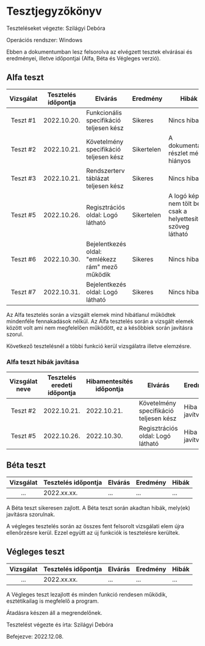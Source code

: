 # Tesztjegyzőkönyv

Teszteléseket végezte: Szilágyi Debóra

Operációs rendszer: Windows

Ebben a dokumentumban lesz felsorolva az elvégzett tesztek elvárásai és eredményei, illetve időpontjai (Alfa, Béta és Végleges verzió).

## Alfa teszt

| Vizsgálat | Tesztelés időpontja | Elvárás | Eredmény | Hibák |
| :---: | --- | --- | --- | --- |
| Teszt #1 | 2022.10.20. | Funkcionális specifikáció teljesen kész | Sikeres | Nincs hiba |
| Teszt #2 | 2022.10.21. | Követelmény specifikáció teljesen kész | Sikertelen | A dokumentáció részlet még hiányos |
| Teszt #3 | 2022.10.21. | Rendszerterv táblázat teljesen kész | Sikeres | Nincs hiba |
| Teszt #5 | 2022.10.26. | Regisztrációs oldal: Logó látható | Sikertelen | A logó kép nem tölt be csak a helyettesítő szöveg látható |
| Teszt #6 | 2022.10.30. | Bejelentkezés oldal: "emlékezz rám" mező működik | Sikeres | Nincs hiba |
| Teszt #7 | 2022.10.31. | Bejelentkezés oldal: Logó látható | Sikeres | Nincs hiba |

Az Alfa tesztelés során a vizsgált elemek mind hibátlanul működtek mindenféle fennakadások nélkül.
Az Alfa tesztelés során a vizsgált elemek között volt ami nem megfelelően működött, ez a későbbiek során javításra szorul.

Következő tesztelésnél a többi funkció kerül vizsgálatra illetve elemzésre.

### Alfa teszt hibák javítása
| Vizsgálat neve | Tesztelés eredeti időpontja | Hibamentesítés időpontja | Elvárás | Eredmény | Hibák |
| :---: | --- | --- | --- | --- | --- |
| Teszt #2 | 2022.10.21. | 2022.10.21. | Követelmény specifikáció teljesen kész | Hiba javítva | A dokumentáció befejezve |
| Teszt #5 | 2022.10.26. | 2022.10.30. | Regisztrációs oldal: Logó látható | Hiba javítva | A logó látható |

## Béta teszt

| Vizsgálat | Tesztelés időpontja | Elvárás | Eredmény | Hibák |
| :---: | --- | --- | --- | --- |
| ... | 2022.xx.xx. | ... | ... | ... |

A Béta teszt sikeresen zajlott.
A Béta teszt során akadtan hibák, mely(ek) javításra szorulnak.

A végleges tesztelés során az összes fent felsorolt vizsgálati elem újra ellenőrzésre kerül. Ezzel együtt az új funkciók is tesztelésre kerültek.

## Végleges teszt
| Vizsgálat | Tesztelés időpontja | Elvárás | Eredmény | Hibák |
| :---: | --- | --- | --- | --- |
| ... | 2022.xx.xx. | ... | ... | ... |

A Végleges teszt lezajlott és minden funkció rendesen működik, esztétikailag is megfelelő a program.

Átadásra készen áll a megrendelőnek.

Tesztelést végezte és írta: Szilágyi Debóra

Befejezve: 2022.12.08.

